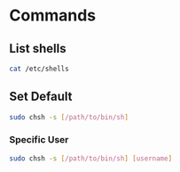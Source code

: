 # Commands

## List shells

```sh
cat /etc/shells
```

## Set Default

```sh
sudo chsh -s [/path/to/bin/sh]
```

### Specific User

```sh
sudo chsh -s [/path/to/bin/sh] [username]
```
